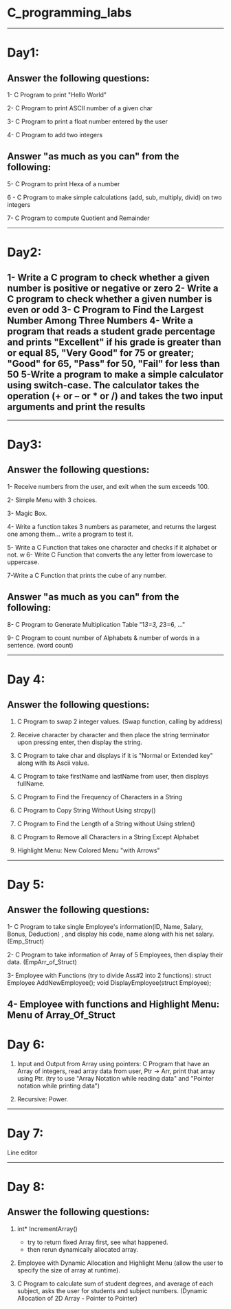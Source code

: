 # C_programming_labs
------------------------------------------------
Day1:
=====

Answer the following questions:
--------------------------------

1- C Program to print "Hello World"

2- C Program to print ASCII number of a given char

3- C Program to print a float number entered by the user

4- C Program to add two integers


Answer "as much as you can" from the following:
------------------------------------------------

5- C Program to print Hexa of a number

6 - C Program to make simple calculations (add, sub, multiply, divid) on two integers

7- C Program to compute Quotient and Remainder

------------------------------------------------
Day2:
=====
1- Write a C program to check whether a given number is positive or negative or zero
2- Write a C program to check whether a given number is even or odd
3- C Program to Find the Largest Number Among Three Numbers
4- Write a program that reads a student grade percentage and prints 
"Excellent" if his grade is greater than or equal 85, "Very Good" for 75 or greater;
 "Good" for 65, "Pass" for 50, "Fail" for less than 50
5-Write a program to make a simple calculator using switch-case.
 The calculator takes the operation (+ or – or * or /) and takes the two input arguments and print the results
------------------------------------------------

------------------------------------------
Day3:
=====

Answer the following questions:
--------------------------------

1- Receive numbers from the user, and exit when the sum exceeds 100.
  
2- Simple Menu with 3 choices.    

3- Magic Box.
  
4- Write a function takes 3 numbers as parameter, and returns the largest one among them... write a program to test it.

5- Write a C Function that takes one character and checks if it alphabet or not.
w
6- Write C Function that converts the any letter from lowercase to uppercase.

7-Write a C Function that prints the cube of any number.

Answer "as much as you can" from the following:
------------------------------------------------
8- C Program to Generate Multiplication Table "1*3=3, 2*3=6, ..."

9- C Program to count number of Alphabets & number of words in a sentence. (word count)


------------------------------------------------
Day 4:
======

Answer the following questions:
--------------------------------
1) C Program to swap 2 integer values. (Swap function, calling by address)

1) Receive character by character and then place the string terminator upon pressing enter, then display the string.

2) C Program to take char and displays if it is "Normal or Extended key" along with its Ascii value.

3) C Program to take firstName and lastName from user, then displays fullName.

4) C Program to Find the Frequency of Characters in a String

5) C Program to Copy String Without Using strcpy()

6) C Program to Find the Length of a String without Using strlen()

9) C Program to Remove all Characters in a String Except Alphabet

10) Highlight Menu: New Colored Menu "with Arrows"
------------------------------------------------------------------------------------------------

Day 5:
======

Answer the following questions:
--------------------------------

1- C Program to take single Employee's information(ID, Name, Salary, Bonus, Deduction)
, and display his code, name along with his net salary. (Emp_Struct)

2- C Program to take information of Array of 5 Employees, then display their data. (EmpArr_of_Struct)

3- Employee with Functions (try to divide Ass#2 into 2 functions): 
	struct Employee AddNewEmployee();
	void DisplayEmployee(struct Employee); 

4- Employee with functions and Highlight Menu: Menu of Array_Of_Struct
------------------------------------------------------------------------------------------------
Day 6:
======
1) Input and Output from Array using pointers:
  C Program that have an Array of integers, read array data from user, Ptr -> Arr, print that array using Ptr.
 (try to use "Array Notation while reading data" and "Pointer notation while printing data")

2) Recursive: Power.
------------------------------------------------------------------------------------------------
Day 7:
======
Line editor 

------------------------------------------------------------------------------------------------
Day 8:
======


Answer the following questions:
--------------------------------
1. int* IncrementArray()
	- try to return fixed Array first, see what happened.
	- then rerun dynamically allocated array.


2. Employee with Dynamic Allocation and Highlight Menu (allow the user to specify the size of array at runtime).


3. C Program to calculate sum of student degrees, and average of each subject, asks the user for
	students and subject numbers. (Dynamic Allocation of 2D Array - Pointer to Pointer)

